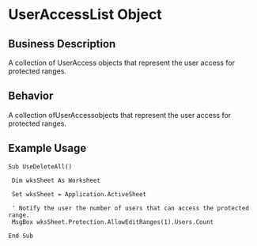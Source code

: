 # UserAccessList Object

## Business Description
A collection of UserAccess objects that represent the user access for protected ranges.

## Behavior
A collection ofUserAccessobjects that represent the user access for protected ranges.

## Example Usage
```vba
Sub UseDeleteAll() 
 
 Dim wksSheet As Worksheet 
 
 Set wksSheet = Application.ActiveSheet 
 
 ' Notify the user the number of users that can access the protected range. 
 MsgBox wksSheet.Protection.AllowEditRanges(1).Users.Count 
 
End Sub
```